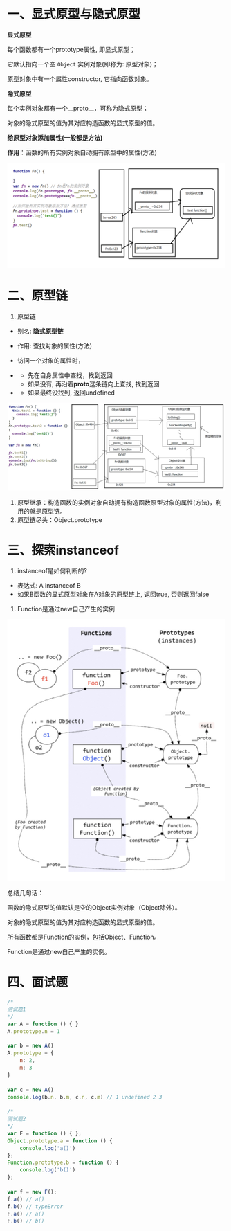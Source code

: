 # 一、显式原型与隐式原型

**显式原型**

每个函数都有一个prototype属性, 即显式原型；

它默认指向一个空 `Object` 实例对象(即称为: 原型对象)；

原型对象中有一个属性constructor, 它指向函数对象。

**隐式原型**

每个实例对象都有一个__proto__，可称为隐式原型；

对象的隐式原型的值为其对应构造函数的显式原型的值。



**给原型对象添加属性(一般都是方法)**

**作用**：函数的所有实例对象自动拥有原型中的属性(方法)

![img](imgs/image-1636382402238.png)

# 二、原型链

1. 原型链

- 别名: **隐式原型链** 
- 作用: 查找对象的属性(方法) 

- 访问一个对象的属性时， 

- -  先在自身属性中查找，找到返回 
  -  如果没有, 再沿着**proto**这条链向上查找, 找到返回 

- -  如果最终没找到, 返回undefined

![img](imgs/image-1636382402263.png)

1. 原型继承：构造函数的实例对象自动拥有构造函数原型对象的属性(方法)，利用的就是原型链。
2. 原型链尽头：Object.prototype

# 三、探索instanceof

1. instanceof是如何判断的?

-  表达式: A instanceof B 
-  如果B函数的显式原型对象在A对象的原型链上, 返回true, 否则返回false 

1. Function是通过new自己产生的实例

![img](imgs/image-1636382402350.png)

总结几句话：

函数的隐式原型的值默认是空的Object实例对象（Object除外）。

对象的隐式原型的值为其对应构造函数的显式原型的值。

所有函数都是Function的实例，包括Object、Function。

Function是通过new自己产生的实例。

# 四、面试题

```javascript
/*
测试题1
*/
var A = function () { }
A.prototype.n = 1

var b = new A()
A.prototype = {
    n: 2,
    m: 3
}

var c = new A()
console.log(b.n, b.m, c.n, c.m) // 1 undefined 2 3

/*
测试题2
*/
var F = function () { };
Object.prototype.a = function () {
    console.log('a()')
};
Function.prototype.b = function () {
    console.log('b()')
};

var f = new F();
f.a() // a()
f.b() // typeError
F.a() // a()
F.b() // b()
```